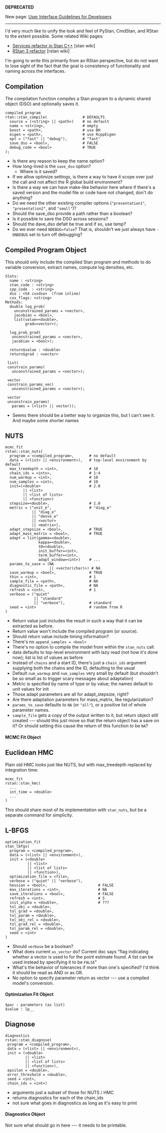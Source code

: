 **DEPRECATED**

New page: [User Interface Guidelines for Developers](https://github.com/stan-dev/stan/wiki/User-Interface-Guidelines-for-Developers)

--------

I'd very much like to unify the look and feel of PyStan, CmdStan, and RStan to the extent possible.  Some related Wiki pages:

* [Services refactor in Stan C++](https://github.com/stan-dev/stan/wiki/Stan-API-Refactor)  [stan wiki]
* [RStan 3 refactor](https://github.com/stan-dev/rstan/wiki/Interfaces-3.0-Spec)  [rstan wiki]

I'm going to write this primarily from an RStan perspective, but do not want to lose sight of the fact that the goal is consistency of functionality and naming across the interfaces.

## Compilation

The compilation function compiles a Stan program to a dynamic shared object (DSO) and optionally saves it.  

```
compiled_program
rtan::stan_compile(                # DEFAULTS
  source = (<string> || <path>)    # no default
  name = <string>,                 # empty
  boost = <path>,                  # use BH
  eigen = <path>,                  # use RcppEigen
  opt = ("fast" || "debug"),       # "fast"
  save_dso = <bool>,               # FALSE
  debug_code = <bool>              # TRUE
);
```

* Is there any reason to keep the name option?
* How long-lived is the `save_dso` option?
    - Where is it saved?
* If we allow optimize settings, is there a way to have it scope over just the call and not affect the R global build environment?
* Is there a way we can have make-like behavior here where if there's a saved version and the model file or code have not changed, don't do anything?
* Do we need the other existing compiler options (`"presentation1"`, `"presentation2"`, and `"small"`)?
* Should the save_dso provide a path rather than a boolean?
* Is it possible to save the DSO across sessions?
* Should the dave_dso defalt be true and if so, use temp?
* Do we ever need `NDEBUG=false`?  That is, shouldn't we just always have `-DNDEBUG` set to turn off debugging?

## Compiled Program Object

This should only include the compiled Stan program and methods to do variable conversion, extract names, compute log densities, etc.

```
Slots:
  name : <string>
  stan_code : <string>
  cpp_code  : <string>
  dso : <S4 cxxdso>  (from inline)
  cxx_flags: <string>
Methods:
  double log_prob(
    unconstrained_params = <vector>,
    jacobian = <bool>,
    list(value=<double>, 
         grad=<vector>);

  log_prob_grad(
   unconstrained_params = <vector>,   
   jacobian = <bool>);

  return$value : <double>
  return$grad : <vector>

 list(
 constrain_params(
   unconstrained_params = <vector>);

 vector
 constrain_params_vec(
   unconstrained_params = <vector>);

 vector
 unconstrain_params(
   params = (<list> || vector));
```

* Seems there should be a better way to organize this, but I can't see it.  And maybe some shorter names


## NUTS

```
mcmc_fit
rstan::stan_nuts(
  program = <compiled_program>,       # no default
  data = (<list> || <environment>),   # top-level environment by default
  max_treedepth = <int>,              # 10
  chain_ids = <ints>,                 # 1:4
  num_warmup = <int>,                 # 10
  num_samples = <int>,                # 10
  init=(<double>                      # 2.0
        || <list>
        || <list of lists>
        || <function>)
  stepsize=<double>,                  # 1.0
  metric = ("unit_e",                 # "diag_e"
            || "diag_e"
            || "dense_e"
            || <vector>
            || <matrix>),                  
  adapt_stepsize = <bool>,            # TRUE
  adapt_mass_matrix = <bool>,         # TRUE
  adapt = list(gamma=<double>,
               kappa=<double>,
               t0=<double>,
               init_buffer=<int>,
               term_buffer=<int>,
               adapt_window=<int>)    # ...
  params_to_save = (NA 
                    || <vector(char)>) # NA
  save_warmup = <bool>,               # TRUE
  thin = <int>,                       # 1
  sample_file = <path>,               # NA
  diagnostic_file = <path>,           # NA
  refresh = <int>,                    # 1
  verbose = ("quiet" 
             || "standard"
             || "verbose"),           # standard
  seed = <int>                        # random from R
)
```

* Return value just includes the result in such a way that it can be extracted as before.
* Return value won't include the compiled program (or source).
* Should return value include timing information?  
* There's no `append_samples = <bool>`
* There's no option to compile the model from within the `stan_nuts` call.
* data defaults to top-level environment with lazy read (not how it's done now);  list is list of values as before
* Instead of `chains` and a start ID, there's just a `chain_ids` argument supplying both the chains and the ID, defaulting to the usual
* Default `num_warmup` and `num_samples` very small by default (but shouldn't be so small as to trigger scary messages about adaptation)
* Metric is specified by name of type or by value;  the names default to unit values for init
* Those adapt parameters are all for adapt_stepsize, right?
* Are there adaptation parameters for mass_matrix, like regularization?
* `params_to_save` defaults to `NA` (or `"all"`), or a positive list of whole parameter names.
* `sample_file` gets a copy of the output written to it, but return object still created --- should this just move so that the return object has a save on it?  Or should setting this cause the return of 
 this function to be `NA`?

#### MCMC Fit Object

## Euclidean HMC

Plain old HMC looks just like NUTS, but with max_treedepth replaced by integration time:

```
mcmc_fit
rstan::stan_hmc(
  ...
  int_time = <double>
  ...
)
```

This should share most of its implementation with `stan_nuts`, but be a separate command for simplicity.

## L-BFGS


```
optimization_fit
stan_lbfgs(
  program = <compiled_program>,
  data = (<list> || <environment>),
  init = (<double>
          || <list>
          || <list of lists>
          || <function>),
  optimization_file = <file>,
  verbose = ("quiet" || "verbose"),
  hessian = <bool>,                       # FALSE
  max_iterations = <int>,                 # NA
  save_iterations = <bool>,               # FALSE
  refresh = <int>,                        # 5
  init_alpha = <double>,                  # ???
  tol_obj = <double>,
  tol_grad = <double>,
  tol_param = <double>,
  tol_obj_rel = <double>,
  tol_grad_rel = <double>,
  tol_param_rel = <double>,
  seed = <int>
)
```

* Should `verbose` be a boolean?
* What does current `as_vector` do? Current doc says "flag indicating whether a vector is used to for the point estimate found. A list can be used instead by specifying it to be `FALSE`"
* What's the behavior of tolerances if more than one's specified?  I'd think it should be read as AND or as OR.
* No option to specify parameter return as vector --- use a compiled  model's conversion.

#### Optimization Fit Object

```
$par : parameters (as list)
$value : lp__
```

## Diagnose

```
diagnostics
rstan::stan_diagnose( 
 program = <compiled_program>,
 data = (<list> || <environment>),
 init = (<double>
         || <list>
         || <list of lists>
         || <function>),
 epsilon = <double>,
 error_threshold = <double>,
 seed = <int>,
 chain_ids = <int>)
```

* arguments just a subset of those for NUTS / HMC
* returns diagnostics for each of the chain_ids
* not sure what goes in diagnostics as long as it's easy to print

#### Diagnostics Object

Not sure what should go in here --- it needs to be printable.